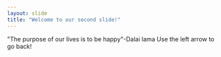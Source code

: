 ```yaml
---
layout: slide
title: "Welcome to our second slide!"
---
```

"The purpose of our lives is to be happy"-Dalai lama
Use the left arrow to go back!
